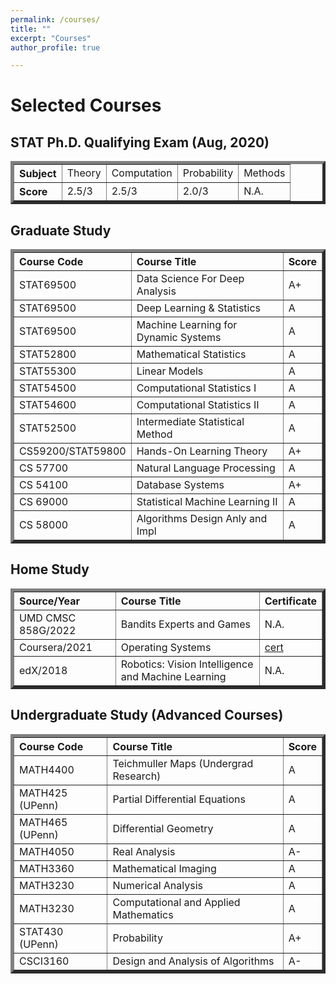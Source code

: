 ```yaml
---
permalink: /courses/
title: ""
excerpt: "Courses"
author_profile: true

---
```

# <i class="fa fa-fw fa-clipboard"></i> Selected Courses #


## STAT Ph.D. Qualifying Exam (Aug, 2020)

<TABLE BORDER="5"    WIDTH="100%"   CELLPADDING="4" CELLSPACING="3">
   <TR  ALIGN="LEFT">
      <TH scope="row"> Subject</TH>
      <TD>Theory</TD>
      <TD>Computation</TD>
      <TD>Probability</TD>
      <TD>Methods</TD>
   </TR>
   <TR ALIGN="LEFT">
      <TH scope="row"> Score</TH>
      <TD>2.5/3</TD>
      <TD>2.5/3</TD>
      <TD>2.0/3</TD>
      <TD>N.A.</TD>
   </TR>
</TABLE>


## Graduate Study ##
<TABLE BORDER="5"    WIDTH="100%"   CELLPADDING="4" CELLSPACING="3">
   <TR ALIGN="LEFT">
      <TH scope="col">Course Code</TH>
      <TH scope="col">Course Title</TH>
      <TH scope="col">Score </TH>
   </TR>
   <TR ALIGN="LEFT">
      <TD>STAT69500</TD>
      <TD>Data Science For Deep Analysis</TD>
      <TD>A+</TD>
   </TR>
   <TR ALIGN="LEFT">
      <TD>STAT69500</TD>
      <TD>	Deep Learning & Statistics</TD>
      <TD>A</TD>
   </TR>
   <TR ALIGN="LEFT">
      <TD>STAT69500</TD>
      <TD>Machine Learning for Dynamic Systems</TD>
      <TD>A</TD>
   </TR>
   <TR ALIGN="LEFT">
      <TD>STAT52800</TD>
      <TD>Mathematical Statistics</TD>
      <TD>A</TD>
   </TR>
   <TR ALIGN="LEFT">
      <TD>STAT55300</TD>
      <TD>Linear Models</TD>
      <TD>A</TD>
   </TR>
   <TR ALIGN="LEFT">
      <TD>STAT54500</TD>
      <TD>Computational Statistics I</TD>
      <TD>A</TD>
   </TR>
   <TR ALIGN="LEFT">
      <TD>STAT54600</TD>
      <TD>Computational Statistics II</TD>
      <TD>A</TD>
   </TR>
   <TR ALIGN="LEFT">
      <TD>STAT52500</TD>
      <TD>Intermediate Statistical Method</TD>
      <TD>A</TD>
   </TR>
    <TR ALIGN="LEFT">
      <TD>CS59200/STAT59800</TD>
      <TD>Hands-On Learning Theory</TD>
      <TD>A+</TD>
   </TR>
   <TR ALIGN="LEFT">
      <TD>CS 57700</TD>
      <TD>Natural Language Processing</TD>
      <TD>A</TD>
   </TR>
      <TR ALIGN="LEFT">
      <TD>CS 54100</TD>
      <TD>Database Systems</TD>
      <TD>A+</TD>
   </TR>
      <TR ALIGN="LEFT">
      <TD>CS 69000</TD>
      <TD>Statistical Machine Learning II</TD>
      <TD>A</TD>
   </TR>
   <TR ALIGN="LEFT">
      <TD>CS 58000</TD>
      <TD>Algorithms Design Anly and Impl</TD>
      <TD> A </TD>
   </TR>
</TABLE>


## Home Study 

<TABLE BORDER="5"    WIDTH="100%"   CELLPADDING="4" CELLSPACING="3">
   <TR ALIGN="LEFT">
      <TH scope="col">Source/Year</TH>
      <TH scope="col">Course Title</TH>
      <TH scope="col">Certificate </TH>
   </TR>
   <TR ALIGN="LEFT">
      <TD>UMD CMSC 858G/2022</TD>
      <TD>Bandits Experts and Games</TD>
      <TD> N.A.</TD>
   </TR>
    <TR ALIGN="LEFT">
      <TD>Coursera/2021</TD>
      <TD>Operating Systems </TD>
      <TD>  <a href="https://williamlwj.github.io/About/files/Operating System.pdf">cert</a> </TD>
   </TR>
    <TR ALIGN="LEFT">
      <TD>edX/2018</TD>
      <TD>Robotics: Vision Intelligence and Machine Learning</TD>
      <TD>N.A.</TD>
   </TR>
</TABLE>

## Undergraduate Study (Advanced Courses)

<TABLE BORDER="5"    WIDTH="100%"   CELLPADDING="4" CELLSPACING="3">
   <TR ALIGN="LEFT">
      <TH scope="col">Course Code</TH>
      <TH scope="col">Course Title</TH>
      <TH scope="col">Score </TH>
   </TR>
   <TR ALIGN="LEFT">
      <TD>MATH4400</TD>
      <TD>Teichmuller Maps (Undergrad Research)</TD>
      <TD>A</TD>
   </TR>
   <TR ALIGN="LEFT">
      <TD>MATH425 (UPenn)</TD>
      <TD>Partial Differential Equations</TD>
      <TD>A</TD>
   </TR>
   <TR ALIGN="LEFT">
      <TD>MATH465 (UPenn)</TD>
      <TD>Differential Geometry</TD>
      <TD>A</TD>
   </TR>
   <TR ALIGN="LEFT">
      <TD>MATH4050</TD>
      <TD>Real Analysis</TD>
      <TD>A-</TD>
   </TR>
   <TR ALIGN="LEFT">
      <TD>MATH3360</TD>
      <TD>Mathematical Imaging</TD>
      <TD>A</TD>
   </TR>
      <TR ALIGN="LEFT">
      <TD>MATH3230</TD>
      <TD>Numerical Analysis</TD>
      <TD>A</TD>
   </TR>
   <TR ALIGN="LEFT">
      <TD>MATH3230</TD>
      <TD>Computational and Applied Mathematics</TD>
      <TD>A</TD>
   </TR>
     <TR ALIGN="LEFT">
      <TD>STAT430 (UPenn)</TD>
      <TD>Probability</TD>
      <TD>A+</TD>
   </TR>
   <TR ALIGN="LEFT">
      <TD>CSCI3160</TD>
      <TD>Design and Analysis of Algorithms</TD>
      <TD>A-</TD>
   </TR>
   
</TABLE>
